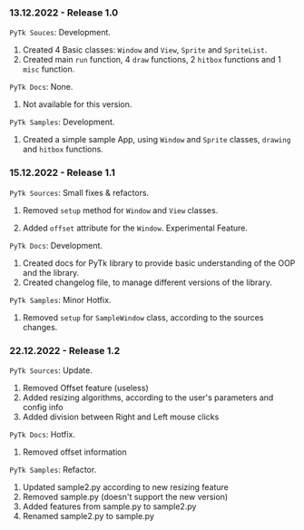 ### 13.12.2022 - Release 1.0
``PyTk Souces``: Development.
1. Created 4 Basic classes: ``Window`` and ``View``, ``Sprite`` and ``SpriteList``.
2. Created main ``run`` function, 4 ``draw`` functions, 2 ``hitbox`` functions and 1 ``misc`` function.

``PyTk Docs``: None.
1. Not available for this version.

``PyTk Samples``: Development.
1. Created a simple sample App, using ``Window`` and ``Sprite`` classes, ``drawing`` and ``hitbox`` functions.


### 15.12.2022 - Release 1.1
``PyTk Sources``: Small fixes & refactors.

1. Removed ``setup`` method for ``Window`` and ``View`` classes.

2. Added ``offset`` attribute for the ``Window``. Experimental Feature. 


``PyTk Docs``: Development.
1. Created docs for PyTk library to provide basic understanding of the OOP and the library.
2. Created changelog file, to manage different versions of the library.


``PyTk Samples``: Minor Hotfix.
1. Removed ``setup`` for ``SampleWindow`` class, according to the sources changes.


### 22.12.2022 - Release 1.2
``PyTk Sources``: Update.
1. Removed Offset feature (useless)
2. Added resizing algorithms, according to the user's parameters and config info
3. Added division between Right and Left mouse clicks

``PyTk Docs``: Hotfix.
1. Removed offset information

``PyTk Samples``: Refactor.
1. Updated sample2.py according to new resizing feature
2. Removed sample.py (doesn't support the new version)
3. Added features from sample.py to sample2.py
4. Renamed sample2.py to sample.py